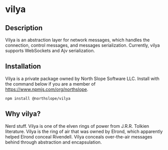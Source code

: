 # vilya

## Description

Vilya is an abstraction layer for network messages, which handles the connection, control messages, and messages serialization. Currently, vilya supports WebSockets and Ajv serialization.

## Installation

Vilya is a private package owned by North Slope Software LLC. Install with the command below if you are a member of https://www.npmjs.com/org/northslope.

`npm install @northslope/vilya`

## Why vilya?

Nerd stuff. Vilya is one of the elven rings of power from J.R.R. Tolkien literature. Vilya is the ring of air that was owned by Elrond, which apparently helped Elrond conceal Rivendell. Vilya conceals over-the-air messages behind through abstraction and encapsulation.
